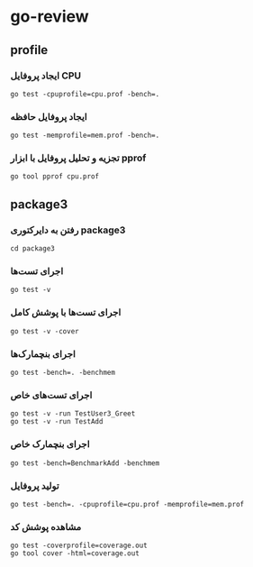 # go-review

## profile

### ایجاد پروفایل CPU

```shell
go test -cpuprofile=cpu.prof -bench=.
```

### ایجاد پروفایل حافظه

```shell
go test -memprofile=mem.prof -bench=.
```

### تجزیه و تحلیل پروفایل با ابزار pprof

```shell
go tool pprof cpu.prof
```

## package3

### رفتن به دایرکتوری package3

```shell
cd package3
```

### اجرای تست‌ها

```shell
go test -v
```

### اجرای تست‌ها با پوشش کامل

```shell
go test -v -cover
```

### اجرای بنچمارک‌ها

```shell
go test -bench=. -benchmem
```

### اجرای تست‌های خاص

```shell
go test -v -run TestUser3_Greet
go test -v -run TestAdd
```

### اجرای بنچمارک خاص

```shell
go test -bench=BenchmarkAdd -benchmem
```

### تولید پروفایل

```shell
go test -bench=. -cpuprofile=cpu.prof -memprofile=mem.prof
```

### مشاهده پوشش کد

```shell
go test -coverprofile=coverage.out
go tool cover -html=coverage.out
```